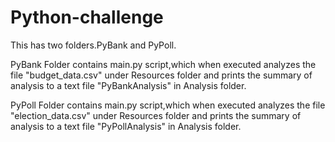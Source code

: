# Python-challenge

This has two folders.PyBank and PyPoll.

PyBank Folder contains main.py script,which when executed analyzes the file "budget_data.csv" under Resources folder and prints the summary of analysis to a text file "PyBankAnalysis" in Analysis folder.

PyPoll Folder contains main.py script,which when executed analyzes the file "election_data.csv" under Resources folder and prints the summary of analysis to a text file "PyPollAnalysis" in Analysis folder.
